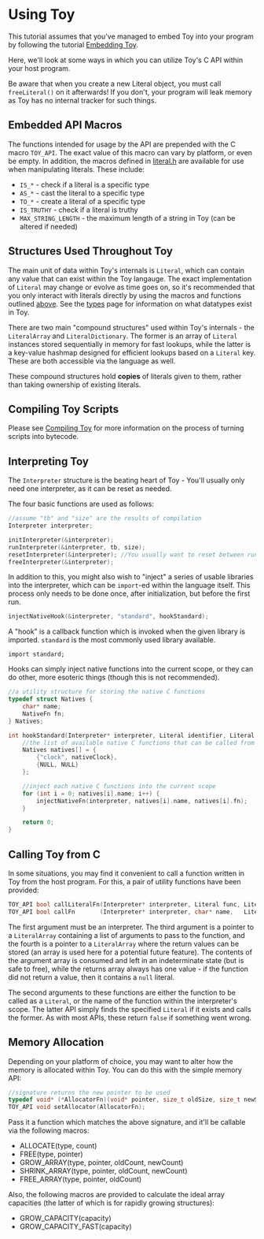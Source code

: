 # Using Toy

This tutorial assumes that you've managed to embed Toy into your program by following the tutorial [Embedding Toy](embedding-toy).

Here, we'll look at some ways in which you can utilize Toy's C API within your host program.

Be aware that when you create a new Literal object, you must call `freeLiteral()` on it afterwards! If you don't, your program will leak memory as Toy has no internal tracker for such things.

## Embedded API Macros

The functions intended for usage by the API are prepended with the C macro `TOY_API`. The exact value of this macro can vary by platform, or even be empty. In addition, the macros defined in [literal.h](https://github.com/Ratstail91/Toy/blob/0.6.0/source/literal.h) are available for use when manipulating literals. These include:

* `IS_*` - check if a literal is a specific type
* `AS_*` - cast the literal to a specific type
* `TO_*` - create a literal of a specific type
* `IS_TRUTHY` - check if a literal is truthy
* `MAX_STRING_LENGTH` - the maximum length of a string in Toy (can be altered if needed)

## Structures Used Throughout Toy

The main unit of data within Toy's internals is `Literal`, which can contain any value that can exist within the Toy langauge. The exact implementation of `Literal` may change or evolve as time goes on, so it's recommended that you only interact with literals directly by using the macros and functions outlined [above](#embedded-api-macros). See the [types](types) page for information on what datatypes exist in Toy.

There are two main "compound structures" used within Toy's internals - the `LiteralArray` and `LiteralDictionary`. The former is an array of `Literal` instances stored sequentially in memory for fast lookups, while the latter is a key-value hashmap designed for efficient lookups based on a `Literal` key. These are both accessible via the language as well.

These compound structures hold **copies** of literals given to them, rather than taking ownership of existing literals.

## Compiling Toy Scripts

Please see [Compiling Toy](compiling-toy) for more information on the process of turning scripts into bytecode.

## Interpreting Toy

The `Interpreter` structure is the beating heart of Toy - You'll usually only need one interpreter, as it can be reset as needed.

The four basic functions are used as follows:

```c
//assume "tb" and "size" are the results of compilation
Interpreter interpreter;

initInterpreter(&interpreter);
runInterpreter(&interpreter, tb, size);
resetInterpreter(&interpreter); //You usually want to reset between runs
freeInterpreter(&interpreter);
```

In addition to this, you might also wish to "inject" a series of usable libraries into the interpreter, which can be `import`-ed within the language itself. This process only needs to be done once, after initialization, but before the first run.

```c
injectNativeHook(&interpreter, "standard", hookStandard);
```

A "hook" is a callback function which is invoked when the given library is imported. `standard` is the most commonly used library available.

```
import standard;
```

Hooks can simply inject native functions into the current scope, or they can do other, more esoteric things (though this is not recommended).

```c
//a utility structure for storing the native C functions
typedef struct Natives {
	char* name;
	NativeFn fn;
} Natives;

int hookStandard(Interpreter* interpreter, Literal identifier, Literal alias) {
	//the list of available native C functions that can be called from Toy
	Natives natives[] = {
		{"clock", nativeClock},
		{NULL, NULL}
	};

	//inject each native C functions into the current scope
	for (int i = 0; natives[i].name; i++) {
		injectNativeFn(interpreter, natives[i].name, natives[i].fn);
	}

	return 0;
}
```

## Calling Toy from C

In some situations, you may find it convenient to call a function written in Toy from the host program. For this, a pair of utility functions have been provided:

```c
TOY_API bool callLiteralFn(Interpreter* interpreter, Literal func, LiteralArray* arguments, LiteralArray* returns);
TOY_API bool callFn       (Interpreter* interpreter, char* name,   LiteralArray* arguments, LiteralArray* returns);
```

The first argument must be an interpreter. The third argument is a pointer to a `LiteralArray` containing a list of arguments to pass to the function, and the fourth is a pointer to a `LiteralArray` where the return values can be stored (an array is used here for a potential future feature). The contents of the argument array is consumed and left in an indeterminate state (but is safe to free), while the returns array always has one value - if the function did not return a value, then it contains a `null` literal.

The second arguments to these functions are either the function to be called as a `Literal`, or the name of the function within the interpreter's scope. The latter API simply finds the specified `Literal` if it exists and calls the former. As with most APIs, these return `false` if something went wrong.

## Memory Allocation

Depending on your platform of choice, you may want to alter how the memory is allocated within Toy. You can do this with the simple memory API:

```c
//signature returns the new pointer to be used
typedef void* (*AllocatorFn)(void* pointer, size_t oldSize, size_t newSize);
TOY_API void setAllocator(AllocatorFn);
```

Pass it a function which matches the above signature, and it'll be callable via the following macros:

* ALLOCATE(type, count)
* FREE(type, pointer)
* GROW_ARRAY(type, pointer, oldCount, newCount)
* SHRINK_ARRAY(type, pointer, oldCount, newCount)
* FREE_ARRAY(type, pointer, oldCount)

Also, the following macros are provided to calculate the ideal array capacities (the latter of which is for rapidly growing structures):

* GROW_CAPACITY(capacity)
* GROW_CAPACITY_FAST(capacity)

